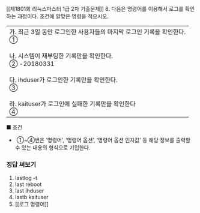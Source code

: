 [[제1801회 리눅스마스터 1급 2차 기출문제]]
8. 다음은 명령어를 이용해서 로그를 확인하는 과정이다. 조건에 알맞은 명령을 적으시오.

|   |
|---|
|가. 최근 3일 동안 로그인한 사용자들의 마지막 로그인 기록을 확인한다.  <br>①   <br>  <br>나. 시스템이 재부팅한 기록만을 확인한다.  <br>② -20180331  <br>  <br>다. ihduser가 로그인한 기록만을 확인한다.  <br>③  <br>  <br>라. kaituser가 로그인에 실패한 기록만을 확인한다  <br>④|

■ 조건  
-  ①~④번은 ‘명령어’, ‘명령어 옵션’, ‘명령어 옵션 인자값’ 등 해당 정보를 출력할 수 있는 내용의 형식으로 기입한다.  

### 정답 써보기
1. lastlog -t
2. last reboot
3. last ihduser
4. lastb kaituser
5. [[로그 명령어]]
